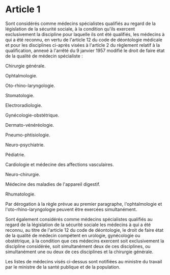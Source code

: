 # Article 1

Sont considérés comme médecins spécialistes qualifiés au regard de la législation de la sécurité sociale, à la condition qu'ils exercent exclusivement la discipline pour laquelle ils ont été qualifiés, les médecins à qui a été reconnu, en vertu de l'article 12 du code de déontologie médicale et pour les disciplines ci-après visées à l'article 2 du règlement relatif à la qualification, annexé à l'arrêté du 9 janvier 1957 modifié le droit de faire état de la qualité de médecin spécialiste :

Chirurgie générale.

Ophtalmologie.

Oto-rhino-laryngologie.

Stomatologie.

Electroradiologie.

Gynécologie-obstétrique.

Dermato-vénéréologie.

Pneumo-phtisiologie.

Neuro-psychiatrie.

Pédiatrie.

Cardiologie et médecine des affections vasculaires.

Neuro-chirurgie.

Médecine des maladies de l'appareil digestif.

Rhumatologie.

Par dérogation à la règle prévue au premier paragraphe, l'ophtalmologie et l'oto-rhino-laryngologie peuvent être exercées simultanément.

Sont également considérés comme médecins spécialistes qualifiés au regard de la législation de la sécurité sociale les médecins à qui a été reconnu, au titre de l'article 12 du code de déontologie, le droit de faire état de la qualité de médecin compétent en urologie, gynécologie ou obstétrique, à la condition que ces médecins exercent soit exclusivement la discipline considérée, soit simultanément deux de ces disciplines, ou simultanément une ou deux de ces disciplines et la chirurgie générale.

Les listes de médecins visés ci-dessus sont notifiées au ministre du travail par le ministre de la santé publique et de la population.
